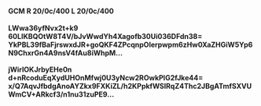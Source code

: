 #### GCM R 20/0c/400 L 20/0c/400
**LWwa36yfNvx2t+k9**<br/>**60LIKBQOtW8T4V/bJvWwdYh4Xagofb30Ui036DFdn38=**<br/>**YkPBL39fBaFjrswxdJR+goQKF4ZPcqnpOlerpwpm6zHw0XaZHGiW5Yp6N9ChxrGn4A9nsV4fAu8iWhpM...**<br/><br/>
**jWirlOKJrbyEHe0n**<br/>**d+nRcoduEqXydUHOnMfwj0U3yNcw2ROwkPlG2fJke44=**<br/>**x/Q7AqvJfbdgAnoAYZkx9FXKiZL/h2KPpkfWSlRqZ4Thc2JBgATmfSXVUWmCV+ARkcf3/n1nu31zuPE9...**